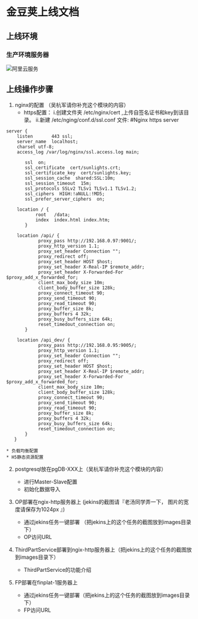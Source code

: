 ﻿# 金豆荚上线文档

## 上线环境

### 生产环境服务器

![阿里云服务](./ali_servers.jpg)

## 上线操作步骤

1. nginx的配置 （吴杭军请你补充这个模块的内容）
	* https配置：
	i.创建文件夹 /etc/nginx/cert ,上传自签名证书和key到该目录。
	ii.新建 /etc/nging/conf.d/ssl.conf 文件:
#Nginx https server

```
server {
    listen       443 ssl;
    server_name  localhost;
    charset utf-8;
    access_log /var/log/nginx/ssl.access.log main;

       ssl  on;
       ssl_certificate  cert/sunlights.crt;
       ssl_certificate_key  cert/sunlights.key;
       ssl_session_cache  shared:SSL:10m;
       ssl_session_timeout  15m;
       ssl_protocols SSLv2 TLSv1 TLSv1.1 TLSv1.2;
       ssl_ciphers  HIGH:!aNULL:!MD5;
       ssl_prefer_server_ciphers  on;

    location / {
           root   /data;
           index  index.html index.htm;
       }

    location /api/ {
            proxy_pass http://192.168.0.97:9001/;
            proxy_http_version 1.1;
            proxy_set_header Connection "";
            proxy_redirect off;
            proxy_set_header HOST $host;
            proxy_set_header X-Real-IP $remote_addr;
            proxy_set_header X-Forwarded-For $proxy_add_x_forwarded_for;
            client_max_body_size 10m;
            client_body_buffer_size 128k;
            proxy_connect_timeout 90;
            proxy_send_timeout 90;
            proxy_read_timeout 90; 
            proxy_buffer_size 8k; 
            proxy_buffers 4 32k; 
            proxy_busy_buffers_size 64k;
            reset_timedout_connection on;
       }

    location /api_dev/ {
            proxy_pass http://192.168.0.95:9005/;
            proxy_http_version 1.1;
            proxy_set_header Connection "";
            proxy_redirect off;
            proxy_set_header HOST $host;
            proxy_set_header X-Real-IP $remote_addr;
            proxy_set_header X-Forwarded-For $proxy_add_x_forwarded_for;
            client_max_body_size 10m;
            client_body_buffer_size 128k;
            proxy_connect_timeout 90;
            proxy_send_timeout 90;
            proxy_read_timeout 90; 
            proxy_buffer_size 8k; 
            proxy_buffers 4 32k; 
            proxy_busy_buffers_size 64k;
            reset_timedout_connection on;
       }
   }
```


	* 负载均衡配置
	* H5静态资源配置
	
2. postgresql放在pgDB-XXX上（吴杭军请你补充这个模块的内容）
	* 进行Master-Slave配置
	* 初始化数据导入
	
3. OP部署在ngix-http服务器上  (jekins的截图请『老汤同学弄一下， 图片的宽度请保存为1024px 』)
	* 通过jekins任务一键部署 （把jekins上的这个任务的截图放到images目录下）
	* OP访问URL

4. ThirdPartService部署到ngix-http服务器上（把jekins上的这个任务的截图放到images目录下）
    * ThirdPartService的功能介绍
	
5. FP部署在finplat-1服务器上
    * 通过jekins任务一键部署（把jekins上的这个任务的截图放到images目录下）
    * FP访问URL
    




